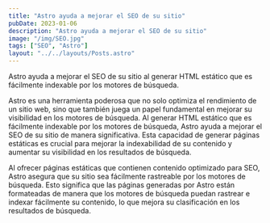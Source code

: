 ```yaml
---
title: "Astro ayuda a mejorar el SEO de su sitio"
pubDate: 2023-01-06
description: "Astro ayuda a mejorar el SEO de su sitio"
image: "/img/SEO.jpg"
tags: ["SEO", "Astro"]
layout: "../../layouts/Posts.astro"
---
```


Astro ayuda a mejorar el SEO de su sitio al generar HTML estático que es fácilmente indexable por los motores de búsqueda.

Astro es una herramienta poderosa que no solo optimiza el rendimiento de un sitio web, sino que también juega un papel fundamental en mejorar su visibilidad en los motores de búsqueda. Al generar HTML estático que es fácilmente indexable por los motores de búsqueda, Astro ayuda a mejorar el SEO de su sitio de manera significativa. Esta capacidad de generar páginas estáticas es crucial para mejorar la indexabilidad de su contenido y aumentar su visibilidad en los resultados de búsqueda.

Al ofrecer páginas estáticas que contienen contenido optimizado para SEO, Astro asegura que su sitio sea fácilmente rastreable por los motores de búsqueda. Esto significa que las páginas generadas por Astro están formateadas de manera que los motores de búsqueda puedan rastrear e indexar fácilmente su contenido, lo que mejora su clasificación en los resultados de búsqueda.